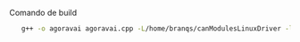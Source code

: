  
 Comando de build
 
 ```bash
    g++ -o agoravai agoravai.cpp -L/home/branqs/canModulesLinuxDriver -lbranqs -lpthread
 ```